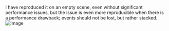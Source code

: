 I have reproduced it on an empty scene, even without significant performance issues, but the issue is even more reproducible when there is a performance drawback; events should not be lost, but rather stacked.
![image](https://github.com/user-attachments/assets/fa51a09a-64b2-4d45-aca5-a8594549ca26)
